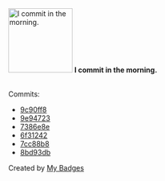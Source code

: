 <img src="https://my-badges.github.io/my-badges/morning-commits.png" alt="I commit in the morning." title="I commit in the morning." width="128">
<strong>I commit in the morning.</strong>
<br><br>

Commits:

- <a href="https://github.com/Rignchen/dotfile/commit/9c90ff8f5c609f9edefa6884dd4e5819d021dc80">9c90ff8</a>
- <a href="https://github.com/Rignchen/dotfile/commit/9e94723c3b5c27401316211d3a8ba11e42e3a294">9e94723</a>
- <a href="https://github.com/Rignchen/dotfile/commit/7386e8e717117f7256d550ab6b89f337803c8669">7386e8e</a>
- <a href="https://github.com/Rignchen/dotfile/commit/6f31242757c3d113e8309336dc5c3b7ed2f9041d">6f31242</a>
- <a href="https://github.com/Rignchen/dotfile/commit/7cc88b895168264b3ccbe6c6fd3b12384ccee122">7cc88b8</a>
- <a href="https://github.com/Rignchen/dotfile/commit/8bd93dbb78f8f332c7411169ebaa4b973f4756c4">8bd93db</a>


Created by <a href="https://github.com/my-badges/my-badges">My Badges</a>